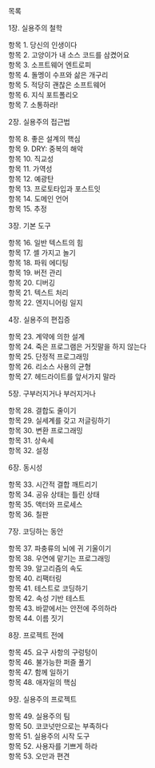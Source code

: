 목록

1장. 실용주의 철학

항목 1. 당신의 인생이다  
항목 2. 고양이가 내 소스 코드를 삼켰어요  
항목 3. 소프트웨어 엔트로피  
항목 4. 돌멩이 수프와 삶은 개구리  
항목 5. 적당히 괜찮은 소프트웨어  
항목 6. 지식 포트폴리오  
항목 7. 소통하라!  

2장. 실용주의 접근법

항목 8. 좋은 설계의 핵심  
항목 9. DRY: 중복의 해악  
항목 10. 직교성  
항목 11. 가역성  
항목 12. 예광탄  
항목 13. 프로토타입과 포스트잇  
항목 14. 도메인 언어  
항목 15. 추정  

3장. 기본 도구

항목 16. 일반 텍스트의 힘  
항목 17. 셸 가지고 놀기  
항목 18. 파워 에디팅  
항목 19. 버전 관리  
항목 20. 디버깅  
항목 21. 텍스트 처리  
항목 22. 엔지니어링 일지  

4장. 실용주의 편집증

항목 23. 계약에 의한 설계  
항목 24. 죽은 프로그램은 거짓말을 하지 않는다  
항목 25. 단정적 프로그래밍  
항목 26. 리소스 사용의 균형  
항목 27. 헤드라이트를 앞서가지 말라  

5장. 구부러지거나 부러지거나

항목 28. 결합도 줄이기  
항목 29. 실세계를 갖고 저글링하기  
항목 30. 변환 프로그래밍  
항목 31. 상속세  
항목 32. 설정  

6장. 동시성

항목 33. 시간적 결합 깨트리기  
항목 34. 공유 상태는 틀린 상태  
항목 35. 액터와 프로세스  
항목 36. 칠판  

7장. 코딩하는 동안

항목 37. 파충류의 뇌에 귀 기울이기  
항목 38. 우연에 맡기는 프로그래밍  
항목 39. 알고리즘의 속도  
항목 40. 리팩터링  
항목 41. 테스트로 코딩하기  
항목 42. 속성 기반 테스트  
항목 43. 바깥에서는 안전에 주의하라  
항목 44. 이름 짓기  

8장. 프로젝트 전에

항목 45. 요구 사항의 구렁텅이  
항목 46. 불가능한 퍼즐 풀기  
항목 47. 함께 일하기  
항목 48. 애자일의 핵심  

9장. 실용주의 프로젝트

항목 49. 실용주의 팀  
항목 50. 코코넛만으로는 부족하다  
항목 51. 실용주의 시작 도구  
항목 52. 사용자를 기쁘게 하라  
항목 53. 오만과 편견  
